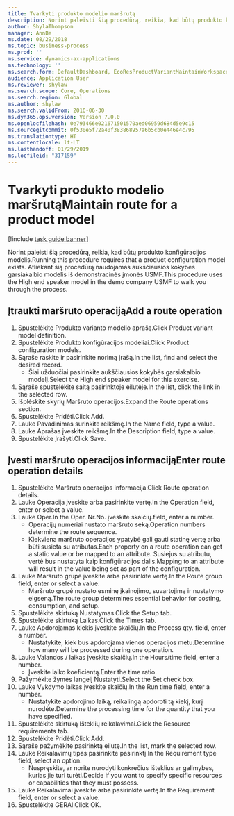 ```yaml
---
title: Tvarkyti produkto modelio maršrutą
description: Norint paleisti šią procedūrą, reikia, kad būtų produkto konfigūracijos modelis.
author: ShylaThompson
manager: AnnBe
ms.date: 08/29/2018
ms.topic: business-process
ms.prod: ''
ms.service: dynamics-ax-applications
ms.technology: ''
ms.search.form: DefaultDashboard, EcoResProductVariantMaintainWorkspace, PCProductConfigurationModelListPage, PCProductConfigurationModelDetails, PCRouteOperationDetails, WrkCtrCapabilityLookUp
audience: Application User
ms.reviewer: shylaw
ms.search.scope: Core, Operations
ms.search.region: Global
ms.author: shylaw
ms.search.validFrom: 2016-06-30
ms.dyn365.ops.version: Version 7.0.0
ms.openlocfilehash: 0e793466e021671501570aed06959d684d5e9c15
ms.sourcegitcommit: 0f530e5f72a40f383868957a6b5cb0e446e4c795
ms.translationtype: HT
ms.contentlocale: lt-LT
ms.lasthandoff: 01/29/2019
ms.locfileid: "317159"
---
```

# <a name="maintain-route-for-a-product-model"></a><span data-ttu-id="6a89b-103">Tvarkyti produkto modelio maršrutą</span><span class="sxs-lookup"><span data-stu-id="6a89b-103">Maintain route for a product model</span></span>

[!include [task guide banner](../../includes/task-guide-banner.md)]

<span data-ttu-id="6a89b-104">Norint paleisti šią procedūrą, reikia, kad būtų produkto konfigūracijos modelis.</span><span class="sxs-lookup"><span data-stu-id="6a89b-104">Running this procedure requires that a product configuration model exists.</span></span> <span data-ttu-id="6a89b-105">Atliekant šią procedūrą naudojamas aukščiausios kokybės garsiakalbio modelis iš demonstracinės įmonės USMF.</span><span class="sxs-lookup"><span data-stu-id="6a89b-105">This procedure uses the High end speaker model in the demo company USMF to walk you through the process.</span></span>


## <a name="add-a-route-operation"></a><span data-ttu-id="6a89b-106">Įtraukti maršruto operaciją</span><span class="sxs-lookup"><span data-stu-id="6a89b-106">Add a route operation</span></span>
1. <span data-ttu-id="6a89b-107">Spustelėkite Produkto varianto modelio aprašą.</span><span class="sxs-lookup"><span data-stu-id="6a89b-107">Click Product variant model definition.</span></span>
2. <span data-ttu-id="6a89b-108">Spustelėkite Produkto konfigūracijos modeliai.</span><span class="sxs-lookup"><span data-stu-id="6a89b-108">Click Product configuration models.</span></span>
3. <span data-ttu-id="6a89b-109">Sąraše raskite ir pasirinkite norimą įrašą.</span><span class="sxs-lookup"><span data-stu-id="6a89b-109">In the list, find and select the desired record.</span></span>
    * <span data-ttu-id="6a89b-110">Šiai užduočiai pasirinkite aukščiausios kokybės garsiakalbio modelį.</span><span class="sxs-lookup"><span data-stu-id="6a89b-110">Select the High end speaker model for this exercise.</span></span>  
4. <span data-ttu-id="6a89b-111">Sąraše spustelėkite saitą pasirinktoje eilutėje.</span><span class="sxs-lookup"><span data-stu-id="6a89b-111">In the list, click the link in the selected row.</span></span>
5. <span data-ttu-id="6a89b-112">Išplėskite skyrių Maršruto operacijos.</span><span class="sxs-lookup"><span data-stu-id="6a89b-112">Expand the Route operations section.</span></span>
6. <span data-ttu-id="6a89b-113">Spustelėkite Pridėti.</span><span class="sxs-lookup"><span data-stu-id="6a89b-113">Click Add.</span></span>
7. <span data-ttu-id="6a89b-114">Lauke Pavadinimas surinkite reikšmę.</span><span class="sxs-lookup"><span data-stu-id="6a89b-114">In the Name field, type a value.</span></span>
8. <span data-ttu-id="6a89b-115">Lauke Aprašas įveskite reikšmę.</span><span class="sxs-lookup"><span data-stu-id="6a89b-115">In the Description field, type a value.</span></span>
9. <span data-ttu-id="6a89b-116">Spustelėkite Įrašyti.</span><span class="sxs-lookup"><span data-stu-id="6a89b-116">Click Save.</span></span>

## <a name="enter-route-operation-details"></a><span data-ttu-id="6a89b-117">Įvesti maršruto operacijos informaciją</span><span class="sxs-lookup"><span data-stu-id="6a89b-117">Enter route operation details</span></span>
1. <span data-ttu-id="6a89b-118">Spustelėkite Maršruto operacijos informacija.</span><span class="sxs-lookup"><span data-stu-id="6a89b-118">Click Route operation details.</span></span>
2. <span data-ttu-id="6a89b-119">Lauke Operacija įveskite arba pasirinkite vertę.</span><span class="sxs-lookup"><span data-stu-id="6a89b-119">In the Operation field, enter or select a value.</span></span>
3. <span data-ttu-id="6a89b-120">Lauke Oper.</span><span class="sxs-lookup"><span data-stu-id="6a89b-120">In the Oper.</span></span> <span data-ttu-id="6a89b-121">Nr.</span><span class="sxs-lookup"><span data-stu-id="6a89b-121">No.</span></span> <span data-ttu-id="6a89b-122">įveskite skaičių.</span><span class="sxs-lookup"><span data-stu-id="6a89b-122">field, enter a number.</span></span>
    * <span data-ttu-id="6a89b-123">Operacijų numeriai nustato maršruto seką.</span><span class="sxs-lookup"><span data-stu-id="6a89b-123">Operation numbers determine the route sequence.</span></span>  
    * <span data-ttu-id="6a89b-124">Kiekviena maršruto operacijos ypatybė gali gauti statinę vertę arba būti susieta su atributas.</span><span class="sxs-lookup"><span data-stu-id="6a89b-124">Each property on a route operation can get a static value or be mapped to an attribute.</span></span> <span data-ttu-id="6a89b-125">Susiejus su atributu, vertė bus nustatyta kaip konfigūracijos dalis.</span><span class="sxs-lookup"><span data-stu-id="6a89b-125">Mapping to an attribute will result in the value being set as part of the configuration.</span></span>  
4. <span data-ttu-id="6a89b-126">Lauke Maršruto grupė įveskite arba pasirinkite vertę.</span><span class="sxs-lookup"><span data-stu-id="6a89b-126">In the Route group field, enter or select a value.</span></span>
    * <span data-ttu-id="6a89b-127">Maršruto grupė nustato esminę įkainojimo, suvartojimą ir nustatymo elgseną.</span><span class="sxs-lookup"><span data-stu-id="6a89b-127">The route group determines essential behavior for costing, consumption, and setup.</span></span>  
5. <span data-ttu-id="6a89b-128">Spustelėkite skirtuką Nustatymas.</span><span class="sxs-lookup"><span data-stu-id="6a89b-128">Click the Setup tab.</span></span>
6. <span data-ttu-id="6a89b-129">Spustelėkite skirtuką Laikas.</span><span class="sxs-lookup"><span data-stu-id="6a89b-129">Click the Times tab.</span></span>
7. <span data-ttu-id="6a89b-130">Lauke Apdorojamas kiekis įveskite skaičių.</span><span class="sxs-lookup"><span data-stu-id="6a89b-130">In the Process qty. field, enter a number.</span></span>
    * <span data-ttu-id="6a89b-131">Nustatykite, kiek bus apdorojama vienos operacijos metu.</span><span class="sxs-lookup"><span data-stu-id="6a89b-131">Determine how many will be processed during one operation.</span></span>  
8. <span data-ttu-id="6a89b-132">Lauke Valandos / laikas įveskite skaičių.</span><span class="sxs-lookup"><span data-stu-id="6a89b-132">In the Hours/time field, enter a number.</span></span>
    * <span data-ttu-id="6a89b-133">Įveskite laiko koeficientą.</span><span class="sxs-lookup"><span data-stu-id="6a89b-133">Enter the time ratio.</span></span>  
9. <span data-ttu-id="6a89b-134">Pažymėkite žymės langelį Nustatyti.</span><span class="sxs-lookup"><span data-stu-id="6a89b-134">Select the Set check box.</span></span>
10. <span data-ttu-id="6a89b-135">Lauke Vykdymo laikas įveskite skaičių.</span><span class="sxs-lookup"><span data-stu-id="6a89b-135">In the Run time field, enter a number.</span></span>
    * <span data-ttu-id="6a89b-136">Nustatykite apdorojimo laiką, reikalingą apdoroti tą kiekį, kurį nurodėte.</span><span class="sxs-lookup"><span data-stu-id="6a89b-136">Determine the processing time for the quantity that you have specified.</span></span>  
11. <span data-ttu-id="6a89b-137">Spustelėkite skirtuką Išteklių reikalavimai.</span><span class="sxs-lookup"><span data-stu-id="6a89b-137">Click the Resource requirements tab.</span></span>
12. <span data-ttu-id="6a89b-138">Spustelėkite Pridėti.</span><span class="sxs-lookup"><span data-stu-id="6a89b-138">Click Add.</span></span>
13. <span data-ttu-id="6a89b-139">Sąraše pažymėkite pasirinktą eilutę.</span><span class="sxs-lookup"><span data-stu-id="6a89b-139">In the list, mark the selected row.</span></span>
14. <span data-ttu-id="6a89b-140">Lauke Reikalavimų tipas pasirinkite pasirinktį.</span><span class="sxs-lookup"><span data-stu-id="6a89b-140">In the Requirement type field, select an option.</span></span>
    * <span data-ttu-id="6a89b-141">Nuspręskite, ar norite nurodyti konkrečius išteklius ar galimybes, kurias jie turi turėti.</span><span class="sxs-lookup"><span data-stu-id="6a89b-141">Decide if you want to specify specific resources or capabilities that they must possess.</span></span>  
15. <span data-ttu-id="6a89b-142">Lauke Reikalavimai įveskite arba pasirinkite vertę.</span><span class="sxs-lookup"><span data-stu-id="6a89b-142">In the Requirement field, enter or select a value.</span></span>
16. <span data-ttu-id="6a89b-143">Spustelėkite GERAI.</span><span class="sxs-lookup"><span data-stu-id="6a89b-143">Click OK.</span></span>

